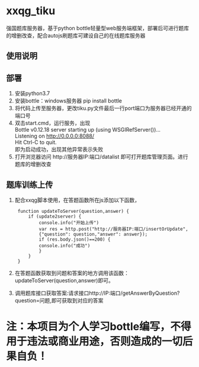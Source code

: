 # xxqg_tiku
强国题库服务器，基于python bottle轻量型web服务端框架，部署后可进行题库的增删改查，配合autojs刷题库可建设自己的在线题库服务器
## 使用说明
## 部署
1. 安装python3.7
2. 安装bottle：windows服务器 pip install bottle
3. 将代码上传至服务器，更改tiku.py文件最后一行port端口为服务器已经开通的端口号
4. 双击start.cmd，运行服务，出现<br>
Bottle v0.12.18 server starting up (using WSGIRefServer())...<br>
Listening on http://0.0.0.0:8088/<br>
Hit Ctrl-C to quit.<br>即为启动成功，出现其他异常表示失败
5. 打开浏览器访问 http://服务器IP:端口/datalist 即可打开题库管理页面。进行题库的增删改查
## 题库训练上传
1. 配合xxqg脚本使用，在答题函数所在js添加以下函数，

	    function updateToServer(question,answer) {
	    	if (update2server) {
	    		console.info("开始上传")
	    		var res = http.post("http://服务器IP:端口/insertOrUpdate", 
	    		{"question": question,"answer": answer});
	    		if (res.body.json()==200) {
	    		console.info("成功")
	    		}
	    	}
    	}
2. 在答题函数获取到问题和答案的地方调用该函数：updateToServer(question,answer)即可。
3. 调用题库接口获取答案:请求接口http://IP:端口/getAnswerByQuestion?question=问题,即可获取到对应的答案
# 注：本项目为个人学习bottle编写，不得用于违法或商业用途，否则造成的一切后果自负！
